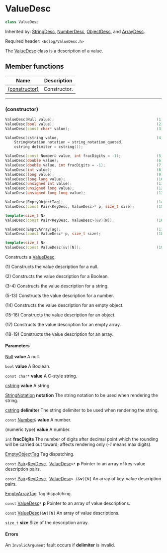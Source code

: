 # ValueDesc

```c++
class ValueDesc
```

Inherited by: [StringDesc](StringDesc.md), [NumberDesc](NumberDesc.md), [ObjectDesc](ObjectDesc.md), and [ArrayDesc](ArrayDesc.md).

Required header: `<Eclog/ValueDesc.h>`

The [ValueDesc](ValueDesc.md) class is a description of a value.

## Member functions

| Name | Description |
| ---- | ---- |
| [(constructor)](#constructor) | Constructor. |

* * *

### (constructor)

```c++
ValueDesc(Null value);                                              (1)
ValueDesc(bool value);                                              (2)
ValueDesc(const char* value);                                       (3)

ValueDesc(cstring value,                                            (4)
    StringNotation notation = string_notation_quoted,
    cstring delimiter = cstring());

ValueDesc(const Number& value, int fracDigits = -1);                (5)
ValueDesc(double value);                                            (6)
ValueDesc(double value, int fracDigits = -1);                       (7)
ValueDesc(int value);                                               (8)
ValueDesc(long value);                                              (9)
ValueDesc(long long value);                                         (10)
ValueDesc(unsigned int value);                                      (11)
ValueDesc(unsigned long value);                                     (12)
ValueDesc(unsigned long long value);                                (13)

ValueDesc(EmptyObjectTag);                                          (14)
ValueDesc(const Pair<KeyDesc, ValueDesc>* p, size_t size);          (15)

template<size_t N>
ValueDesc(const Pair<KeyDesc, ValueDesc>(&v)[N]);                   (16)

ValueDesc(EmptyArrayTag);                                           (17)
ValueDesc(const ValueDesc* p, size_t size);                         (18)

template<size_t N>
ValueDesc(const ValueDesc(&v)[N]);                                  (19)
```

Constructs a [ValueDesc](ValueDesc.md).

(1) Constructs the value description for a null.

(2) Constructs the value description for a Boolean.

(3-4) Constructs the value description for a string.

(5-13) Constructs the value description for a number.

(14) Constructs the value description for an empty object.

(15-16) Constructs the value description for an object.

(17) Constructs the value description for an empty array.

(18-19) Constructs the value description for an array.

#### Parameters

[Null](Null.md) **value** A null.

`bool` **value** A Boolean.

`const char*` **value** A C-style string.

[cstring](cstring.md) **value** A string.

[StringNotation](StringNotation.md) **notation** The string notation to be used when rendering the string.

[cstring](cstring.md) **delimiter** The string delimiter to be used when rendering the string.

`const` [Number](Number.md)`&` **value** A number.

(numeric type) **value** A number.

`int` **fracDigits** The number of digits after decimal point which the rounding will be carried out toward; affects rendering only (*-1* means max digits).

[EmptyObjectTag](EmptyObjectTag.md) Tag dispatching.

`const` [Pair](Pair.md)`<`[KeyDesc](KeyDesc.md)`,` [ValueDesc](ValueDesc.md)`>*` **p** Pointer to an array of key-value description pairs.

`const` [Pair](Pair.md)`<`[KeyDesc](KeyDesc.md)`,` [ValueDesc](ValueDesc.md)`> (&`**v**`)[N]` An array of key-value description pairs.

[EmptyArrayTag](EmptyArrayTag.md) Tag dispatching.

`const` [ValueDesc](ValueDesc.md)`*` **p** Pointer to an array of value descriptions.

`const` [ValueDesc](ValueDesc.md)`(&`**v**`)[N]` An array of value descriptions.

`size_t` **size** Size of the description array.

#### Errors

An `InvalidArgument` fault occurs if **delimiter** is invalid.


